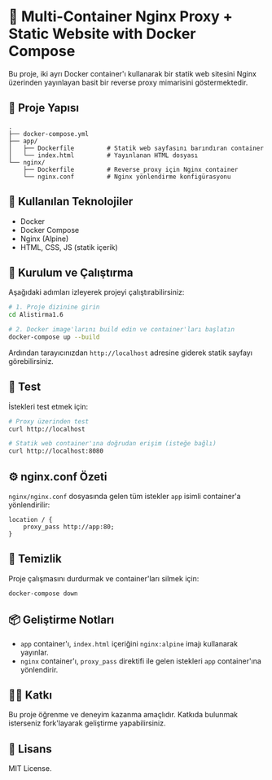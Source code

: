 # 🔁 Multi-Container Nginx Proxy + Static Website with Docker Compose

Bu proje, iki ayrı Docker container'ı kullanarak bir statik web sitesini Nginx üzerinden yayınlayan basit bir reverse proxy mimarisini göstermektedir.

## 📁 Proje Yapısı

```
.
├── docker-compose.yml
├── app/
│   ├── Dockerfile         # Statik web sayfasını barındıran container
│   └── index.html         # Yayınlanan HTML dosyası
└── nginx/
    ├── Dockerfile         # Reverse proxy için Nginx container
    └── nginx.conf         # Nginx yönlendirme konfigürasyonu
```

## 🧩 Kullanılan Teknolojiler

- Docker
- Docker Compose
- Nginx (Alpine)
- HTML, CSS, JS (statik içerik)

## 🚀 Kurulum ve Çalıştırma

Aşağıdaki adımları izleyerek projeyi çalıştırabilirsiniz:

```bash
# 1. Proje dizinine girin
cd Alistirma1.6

# 2. Docker image'larını build edin ve container'ları başlatın
docker-compose up --build
```

Ardından tarayıcınızdan `http://localhost` adresine giderek statik sayfayı görebilirsiniz.

## 🧪 Test

İstekleri test etmek için:

```bash
# Proxy üzerinden test
curl http://localhost

# Statik web container'ına doğrudan erişim (isteğe bağlı)
curl http://localhost:8080
```

## ⚙️ nginx.conf Özeti

`nginx/nginx.conf` dosyasında gelen tüm istekler `app` isimli container'a yönlendirilir:

```nginx
location / {
    proxy_pass http://app:80;
}
```

## 🧼 Temizlik

Proje çalışmasını durdurmak ve container'ları silmek için:

```bash
docker-compose down
```

## 📦 Geliştirme Notları

- `app` container'ı, `index.html` içeriğini `nginx:alpine` imajı kullanarak yayınlar.
- `nginx` container'ı, `proxy_pass` direktifi ile gelen istekleri `app` container'ına yönlendirir.

## 👩‍💻 Katkı

Bu proje öğrenme ve deneyim kazanma amaçlıdır. Katkıda bulunmak isterseniz fork'layarak geliştirme yapabilirsiniz.

## 📝 Lisans

MIT License.